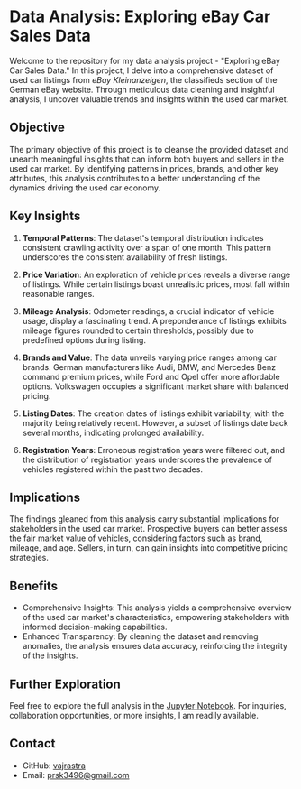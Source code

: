 # Data Analysis: Exploring eBay Car Sales Data

Welcome to the repository for my data analysis project - "Exploring eBay Car Sales Data." In this project, I delve into a comprehensive dataset of used car listings from *eBay Kleinanzeigen*, the classifieds section of the German eBay website. Through meticulous data cleaning and insightful analysis, I uncover valuable trends and insights within the used car market.

## Objective

The primary objective of this project is to cleanse the provided dataset and unearth meaningful insights that can inform both buyers and sellers in the used car market. By identifying patterns in prices, brands, and other key attributes, this analysis contributes to a better understanding of the dynamics driving the used car economy.

## Key Insights

1. **Temporal Patterns**: The dataset's temporal distribution indicates consistent crawling activity over a span of one month. This pattern underscores the consistent availability of fresh listings.

2. **Price Variation**: An exploration of vehicle prices reveals a diverse range of listings. While certain listings boast unrealistic prices, most fall within reasonable ranges.

3. **Mileage Analysis**: Odometer readings, a crucial indicator of vehicle usage, display a fascinating trend. A preponderance of listings exhibits mileage figures rounded to certain thresholds, possibly due to predefined options during listing.

4. **Brands and Value**: The data unveils varying price ranges among car brands. German manufacturers like Audi, BMW, and Mercedes Benz command premium prices, while Ford and Opel offer more affordable options. Volkswagen occupies a significant market share with balanced pricing.

5. **Listing Dates**: The creation dates of listings exhibit variability, with the majority being relatively recent. However, a subset of listings date back several months, indicating prolonged availability.

6. **Registration Years**: Erroneous registration years were filtered out, and the distribution of registration years underscores the prevalence of vehicles registered within the past two decades.

## Implications

The findings gleaned from this analysis carry substantial implications for stakeholders in the used car market. Prospective buyers can better assess the fair market value of vehicles, considering factors such as brand, mileage, and age. Sellers, in turn, can gain insights into competitive pricing strategies.

## Benefits

- Comprehensive Insights: This analysis yields a comprehensive overview of the used car market's characteristics, empowering stakeholders with informed decision-making capabilities.
- Enhanced Transparency: By cleaning the dataset and removing anomalies, the analysis ensures data accuracy, reinforcing the integrity of the insights.

## Further Exploration

Feel free to explore the full analysis in the [Jupyter Notebook](https://github.com/vajrastra/Exploring-eBay-Car-Sales-Data/blob/main/Exploring%20eBay%20Car%20Sales%20Data.ipynb). For inquiries, collaboration opportunities, or more insights, I am readily available.

## Contact

- GitHub: [vajrastra](https://github.com/vajrastra)
- Email: prsk3496@gmail.com
